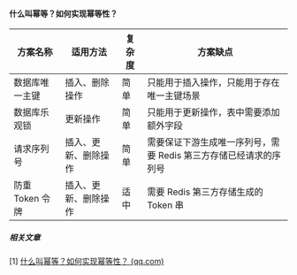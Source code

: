 #### 什么叫幂等？如何实现幂等性？

| 方案名称        | 适用方法             | 复杂度 | 方案缺点                                                     |
| --------------- | -------------------- | ------ | ------------------------------------------------------------ |
| 数据库唯一主键  | 插入、删除操作       | 简单   | 只能用于插入操作，只能用于存在唯一主键场景                   |
| 数据库乐观锁    | 更新操作             | 简单   | 只能用于更新操作，表中需要添加额外字段                       |
| 请求序列号      | 插入、更新、删除操作 | 简单   | 需要保证下游生成唯一序列号，需要 Redis 第三方存储已经请求的序列号 |
| 防重 Token 令牌 | 插入、更新、删除操作 | 适中   | 需要 Redis 第三方存储生成的 Token 串                         |



##### 相关文章

[1] [什么叫幂等？如何实现幂等性？ (qq.com)](https://mp.weixin.qq.com/s/7AZDaF4m8yGe19yNb_V7cA)